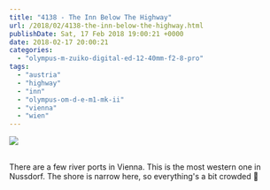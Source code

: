 ```yaml
---
title: "4138 - The Inn Below The Highway"
url: /2018/02/4138-the-inn-below-the-highway.html
publishDate: Sat, 17 Feb 2018 19:00:21 +0000
date: 2018-02-17 20:00:21
categories: 
  - "olympus-m-zuiko-digital-ed-12-40mm-f2-8-pro"
tags: 
  - "austria"
  - "highway"
  - "inn"
  - "olympus-om-d-e-m1-mk-ii"
  - "vienna"
  - "wien"
---
```

<div class="container">
<div class="center"><a target="_blank" href="https://d25zfm9zpd7gm5.cloudfront.net/1200x1200/2017/20170605_082340_lr.jpg"><img class="webfeedsFeaturedVisual" src="https://d25zfm9zpd7gm5.cloudfront.net/0600x0600/2017/20170605_082340_lr.jpg" /></a></div>
</div>
<br />

There are a few river ports in Vienna. This is the most western one in Nussdorf. The shore is narrow here, so everything's a bit crowded 🙂
